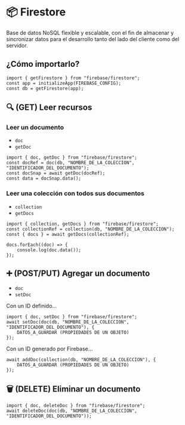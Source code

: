 # 📦 Firestore
Base de datos NoSQL flexible y escalable, con el fin de almacenar y sincronizar datos para el desarrollo tanto del lado del cliente como del servidor.

## ¿Cómo importarlo?
```
import { getFirestore } from "firebase/firestore";
const app = initializeApp(FIREBASE_CONFIG);
const db = getFirestore(app);
```

## 🔍 (GET) Leer recursos
### Leer un documento
- `doc`
- `getDoc`
```
import { doc, getDoc } from "firebase/firestore";
const docRef = doc(db, "NOMBRE_DE_LA_COLECCION", "IDENTIFICADOR_DEL_DOCUMENTO");
const docSnap = await getDoc(docRef);
const data = docSnap.data();
```

### Leer una colección con todos sus documentos
- `collection`
- `getDocs`
```
import { collection, getDocs } from "firebase/firestore";
const collectionRef = collection(db, "NOMBRE_DE_LA_COLECCION");
const { docs } = await getDocs(collectionRef);

docs.forEach((doc) => {
    console.log(doc.data());
});
```

## ➕ (POST/PUT) Agregar un documento
- `doc`
- `setDoc`


Con un ID definido...
```
import { doc, setDoc } from "firebase/firestore";
await setDoc(doc(db, "NOMBRE_DE_LA_COLECCION", "IDENTIFICADOR_DEL_DOCUMENTO"), {
    DATOS_A_GUARDAR (PROPIEDADES DE UN OBJETO)
});
```

Con un ID generado por Firebase...
```
await addDoc(collection(db, "NOMBRE_DE_LA_COLECCION"), {
    DATOS_A_GUARDAR (PROPIEDADES DE UN OBJETO)
});
```

## 🗑 (DELETE) Eliminar un documento
```
import { doc, deleteDoc } from "firebase/firestore";
await deleteDoc(doc(db, "NOMBRE_DE_LA_COLECCION", "IDENTIFICADOR_DEL_DOCUMENTO"));
```